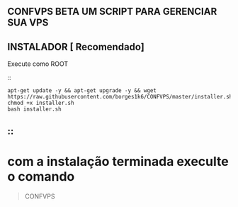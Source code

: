 
CONFVPS BETA UM SCRIPT PARA GERENCIAR SUA VPS
------------------------------------------------------------------------------------------------------------------------
INSTALADOR [ Recomendado]
------------------------------------------------------------------------------------------------------------------------
Execute como ROOT

::  

    apt-get update -y && apt-get upgrade -y && wget https://raw.githubusercontent.com/borges1k6/CONFVPS/master/installer.sh
    chmod +x installer.sh
    bash installer.sh


::
------------------------------------------------------------------------------------------------------------------------
# com a instalação terminada execulte o comando

> CONFVPS
